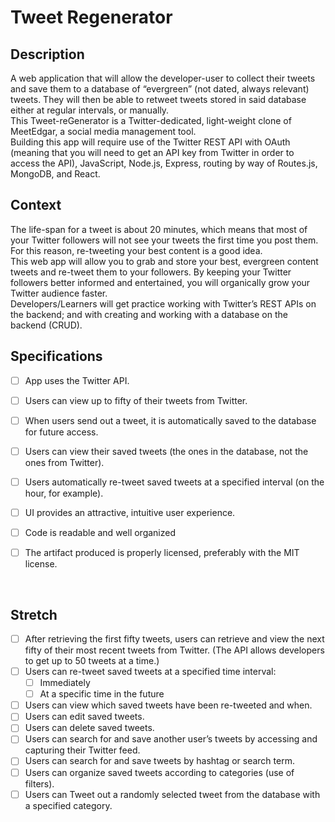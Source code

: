# Tweet Regenerator

## Description
A web application that will allow the developer-user to collect their tweets and save them to a database of “evergreen” (not dated, always relevant) tweets. They will then be able to retweet tweets stored in said database either at regular intervals, or manually.
<br/>
This Tweet-reGenerator is a Twitter-dedicated, light-weight clone of MeetEdgar, a social media management tool.
<br/>
Building this app will require use of the Twitter REST API with OAuth (meaning that you will need to get an API key from Twitter in order to access the API), JavaScript, Node.js, Express, routing by way of Routes.js, MongoDB, and React.
<br/>

## Context
The life-span for a tweet is about 20 minutes, which means that most of your Twitter followers will not see your tweets the first time you post them. For this reason, re-tweeting your best content is a good idea.
<br/>
This web app will allow you to grab and store your best, evergreen content tweets and re-tweet them to your followers. By keeping your Twitter followers better informed and entertained, you will organically grow your Twitter audience faster.
<br/>
Developers/Learners will get practice working with Twitter’s REST APIs on the backend; and with creating and working with a database on the backend (CRUD).
<br/>
## Specifications

- [ ] App uses the Twitter API.
- [ ] Users can view up to fifty of their tweets from Twitter.
- [ ] When users send out a tweet, it is automatically saved to the database for future access.
- [ ] Users can view their saved tweets (the ones in the database, not the ones from Twitter).
- [ ] Users automatically re-tweet saved tweets at a specified interval (on the hour, for example).
- [ ] UI provides an attractive, intuitive user experience.

- [ ] Code is readable and well organized
- [ ] The artifact produced is properly licensed, preferably with the MIT license.

<br/>


## Stretch

- [ ] After retrieving the first fifty tweets, users can retrieve and view the next fifty of their most recent tweets from Twitter. (The API allows developers to get up to 50 tweets at a time.)
- [ ] Users can re-tweet saved tweets at a specified time interval:
  - [ ] Immediately
  - [ ] At a specific time in the future
- [ ] Users can view which saved tweets have been re-tweeted and when.
- [ ] Users can edit saved tweets.
- [ ] Users can delete saved tweets.
- [ ] Users can search for and save another user’s tweets by accessing and capturing their Twitter feed.
- [ ] Users can search for and save tweets by hashtag or search term.
- [ ] Users can organize saved tweets according to categories (use of filters).
- [ ] Users can Tweet out a randomly selected tweet from the database with a specified category.
